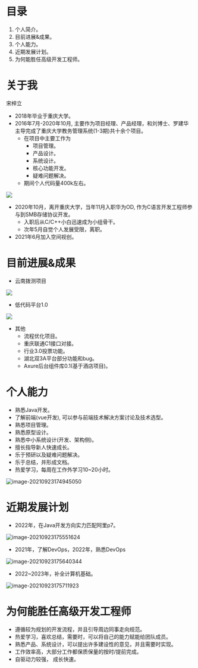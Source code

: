# 目录

1. 个人简介。
2. 目前进展&成果。
3. 个人能力。
4. 近期发展计划。
5. 为何能胜任高级开发工程师。

# 关于我

宋梓立

* 2018年毕业于重庆大学。
* 2016年7月-2020年10月, 主要作为项目经理、产品经理，和刘博士、罗建华主导完成了重庆大学教务管理系统(1-3期)共十余个项目。
  * 在项目中主要工作为
    * 项目管理。
    * 产品设计。
    * 系统设计。
    * 核心功能开发。
    * 疑难问题解决。
  * 期间个人代码量400k左右。

![](https://pic.imgdb.cn/item/614c37972ab3f51d91282b60.jpg)

* 2020年10月，离开重庆大学，当年11月入职华为OD, 作为C语言开发工程师参与到SMB存储协议开发。
  * 入职后从C/C++小白迅速成为小组骨干。
  * 次年5月自觉个人发展受限，离职。
* 2021年6月加入空间视创。

# 目前进展&成果

* 云南拨测项目

![](https://pic.imgdb.cn/item/614c3d232ab3f51d91300c21.jpg)

* 低代码平台1.0

![](https://pic.imgdb.cn/item/614c3d6d2ab3f51d913072d3.jpg)

* 其他
  * 流程优化项目。
  * 重庆联通C1接口对接。
  * 行业3.0投票功能。
  * 湖北双3A平台部分功能和bug。
  * Axure后台组件库0.1(基于酒店项目)。

# 个人能力

* 熟悉Java开发。
* 了解前端(vue开发), 可以参与前端技术解决方案讨论及技术选型。
* 熟悉项目管理。
* 熟悉原型设计。
* 熟悉中小系统设计(开发、架构侧)。
* 擅长指导新人快速成长。
* 乐于预研以及疑难问题解决。
* 乐于总结，并形成文档。
* 热爱学习，每周在工作外学习10~20小时。

![image-20210923174945050](C:\Users\81929\AppData\Roaming\Typora\typora-user-images\image-20210923174945050.png)

# 近期发展计划

* 2022年，在Java开发方向实力匹配阿里p7。

![image-20210923175551624](C:\Users\81929\AppData\Roaming\Typora\typora-user-images\image-20210923175551624.png)

* 2021年，了解DevOps，2022年，熟悉DevOps

![image-20210923175640344](C:\Users\81929\AppData\Roaming\Typora\typora-user-images\image-20210923175640344.png)

* 2022~2023年，补全计算机基础。

![image-20210923175711923](C:\Users\81929\AppData\Roaming\Typora\typora-user-images\image-20210923175711923.png)

# 为何能胜任高级开发工程师

* 遵循较为规划的开发流程，并且引导周边同事走向规范。
* 热爱学习，喜欢总结，需要时，可以将自己的能力赋能给团队成员。
* 熟悉产品、系统设计，可以提出许多建设性的意见，并且需要时实现。
* 工作效率高，大部分工作都保质保量的按时/提前完成。
* 自驱动力较强， 成长快速。



